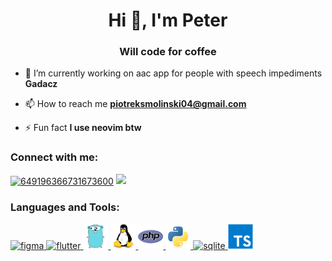 <h1 align="center">Hi 👋, I'm Peter</h1>
<h3 align="center">Will code for coffee</h3>

- 🔭 I’m currently working on aac app for people with speech impediments **Gadacz**

- 📫 How to reach me **piotreksmolinski04@gmail.com**

- ⚡ Fun fact **I use neovim btw**

<h3 align="left">Connect with me:</h3>
<p align="left">
<a href="https://discord.gg/649196366731673600" target="blank"><img align="center" src="https://raw.githubusercontent.com/rahuldkjain/github-profile-readme-generator/master/src/images/icons/Social/discord.svg" alt="649196366731673600" height="30" width="40" /></a>
<a href="https://signal.me/#eu/jpnnBmmvoRms_dOl2reV1t5MiUgZOKLINw6QCWl-TlvChoAqJ8hDvJrRK9RibzYK" target="_blank"><img src="https://img.shields.io/badge/Signal-%23039BE5.svg?&style=for-the-badge&logo=Signal&logoColor=white"/></a>
</p>

<h3 align="left">Languages and Tools:</h3>
<p align="left"> <a href="https://www.figma.com/" target="_blank" rel="noreferrer"> <img src="https://www.vectorlogo.zone/logos/figma/figma-icon.svg" alt="figma" width="40" height="40"/> </a> <a href="https://flutter.dev" target="_blank" rel="noreferrer"> <img src="https://www.vectorlogo.zone/logos/flutterio/flutterio-icon.svg" alt="flutter" width="40" height="40"/> </a> <a href="https://golang.org" target="_blank" rel="noreferrer"> <img src="https://raw.githubusercontent.com/devicons/devicon/master/icons/go/go-original.svg" alt="go" width="40" height="40"/> </a> <a href="https://www.linux.org/" target="_blank" rel="noreferrer"> <img src="https://raw.githubusercontent.com/devicons/devicon/master/icons/linux/linux-original.svg" alt="linux" width="40" height="40"/> </a> <a href="https://www.php.net" target="_blank" rel="noreferrer"> <img src="https://raw.githubusercontent.com/devicons/devicon/master/icons/php/php-original.svg" alt="php" width="40" height="40"/> </a> <a href="https://www.python.org" target="_blank" rel="noreferrer"> <img src="https://raw.githubusercontent.com/devicons/devicon/master/icons/python/python-original.svg" alt="python" width="40" height="40"/> </a> <a href="https://www.sqlite.org/" target="_blank" rel="noreferrer"> <img src="https://www.vectorlogo.zone/logos/sqlite/sqlite-icon.svg" alt="sqlite" width="40" height="40"/> </a> <a href="https://www.typescriptlang.org/" target="_blank" rel="noreferrer"> <img src="https://raw.githubusercontent.com/devicons/devicon/master/icons/typescript/typescript-original.svg" alt="typescript" width="40" height="40"/> </a> </p>

